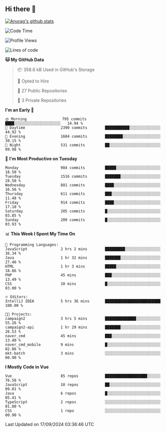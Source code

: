 ## Hi there 👋

[![Anurag's github stats](https://github-readme-stats.vercel.app/api?username=Songwonseok)](https://github.com/anuraghazra/github-readme-stats)



<!--START_SECTION:waka-->
![Code Time](http://img.shields.io/badge/Code%20Time-3%2C048%20hrs%2011%20mins-blue)

![Profile Views](http://img.shields.io/badge/Profile%20Views-0-blue)

![Lines of code](https://img.shields.io/badge/From%20Hello%20World%20I%27ve%20Written-34.8%20million%20lines%20of%20code-blue)

**🐱 My GitHub Data** 

> 📦 358.6 kB Used in GitHub's Storage 
 > 
> 💼 Opted to Hire
 > 
> 📜 27 Public Repositories 
 > 
> 🔑 3 Private Repositories 
 > 
**I'm an Early 🐤** 

```text
🌞 Morning                795 commits         ████░░░░░░░░░░░░░░░░░░░░░   14.94 % 
🌆 Daytime                2390 commits        ███████████░░░░░░░░░░░░░░   44.92 % 
🌃 Evening                1604 commits        ████████░░░░░░░░░░░░░░░░░   30.15 % 
🌙 Night                  531 commits         ██░░░░░░░░░░░░░░░░░░░░░░░   09.98 % 
```
📅 **I'm Most Productive on Tuesday** 

```text
Monday                   984 commits         █████░░░░░░░░░░░░░░░░░░░░   18.50 % 
Tuesday                  1516 commits        ███████░░░░░░░░░░░░░░░░░░   28.50 % 
Wednesday                881 commits         ████░░░░░░░░░░░░░░░░░░░░░   16.56 % 
Thursday                 611 commits         ███░░░░░░░░░░░░░░░░░░░░░░   11.48 % 
Friday                   914 commits         ████░░░░░░░░░░░░░░░░░░░░░   17.18 % 
Saturday                 205 commits         █░░░░░░░░░░░░░░░░░░░░░░░░   03.85 % 
Sunday                   209 commits         █░░░░░░░░░░░░░░░░░░░░░░░░   03.93 % 
```


📊 **This Week I Spent My Time On** 

```text
💬 Programming Languages: 
JavaScript               2 hrs 2 mins        █████████░░░░░░░░░░░░░░░░   36.34 % 
Java                     1 hr 32 mins        ███████░░░░░░░░░░░░░░░░░░   27.46 % 
HTML                     1 hr 3 mins         █████░░░░░░░░░░░░░░░░░░░░   18.86 % 
PHP                      45 mins             ███░░░░░░░░░░░░░░░░░░░░░░   13.49 % 
CSS                      10 mins             █░░░░░░░░░░░░░░░░░░░░░░░░   03.00 % 

🔥 Editors: 
IntelliJ IDEA            5 hrs 36 mins       █████████████████████████   100.00 % 

🐱‍💻 Projects: 
campaign2                3 hrs 5 mins        ██████████████░░░░░░░░░░░   55.26 % 
campaign2-api            1 hr 29 mins        ███████░░░░░░░░░░░░░░░░░░   26.53 % 
naver_cmd                45 mins             ███░░░░░░░░░░░░░░░░░░░░░░   13.40 % 
naver_cmd_mobile         9 mins              █░░░░░░░░░░░░░░░░░░░░░░░░   02.86 % 
mkt-batch                3 mins              ░░░░░░░░░░░░░░░░░░░░░░░░░   00.90 % 
```

**I Mostly Code in Vue** 

```text
Vue                      85 repos            ███████████████████░░░░░░   76.58 % 
JavaScript               10 repos            ██░░░░░░░░░░░░░░░░░░░░░░░   09.01 % 
Java                     6 repos             █░░░░░░░░░░░░░░░░░░░░░░░░   05.41 % 
TypeScript               2 repos             ░░░░░░░░░░░░░░░░░░░░░░░░░   01.80 % 
CSS                      1 repo              ░░░░░░░░░░░░░░░░░░░░░░░░░   00.90 % 
```




 Last Updated on 17/09/2024 03:36:46 UTC
<!--END_SECTION:waka-->
